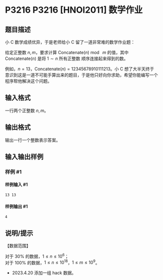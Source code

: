 # P3216 P3216 [HNOI2011] 数学作业

## 题目描述

小 C 数学成绩优异，于是老师给小 C 留了一道非常难的数学作业题：

给定正整数 $n,m$，要求计算 $\text{Concatenate}(n) \bmod \ m$  的值，其中 $\text{Concatenate}(n)$ 是将 $1 \sim n$ 所有正整数 顺序连接起来得到的数。

例如，$n = 13$，$\text{Concatenate}(n) = 12345678910111213$。小 C 想了大半天终于意识到这是一道不可能手算出来的题目，于是他只好向你求助，希望你能编写一个程序帮他解决这个问题。



## 输入格式

一行两个正整数 $n,m$。

## 输出格式

输出一行一个整数表示答案。

## 输入输出样例

### 样例 #1

#### 样例输入 #1

```
13 13
```

#### 样例输出 #1

```
4
```

## 说明/提示

【数据范围】

对于 $30\%$ 的数据，$1\le n \le 10^6$；  
对于 $100\%$ 的数据，$1\le n \le 10^{18}$，$1\le m \le 10^9$。

- 2023.4.20 添加一组 hack 数据。
